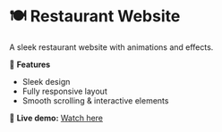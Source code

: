 # 🍽️ Restaurant Website

A sleek restaurant website with animations and effects. 

🔧 **Features**
- Sleek design
- Fully responsive layout
- Smooth scrolling & interactive elements

🔗 **Live demo:** [Watch here](https://cappelleemile.github.io/Restaurant-Website/)
